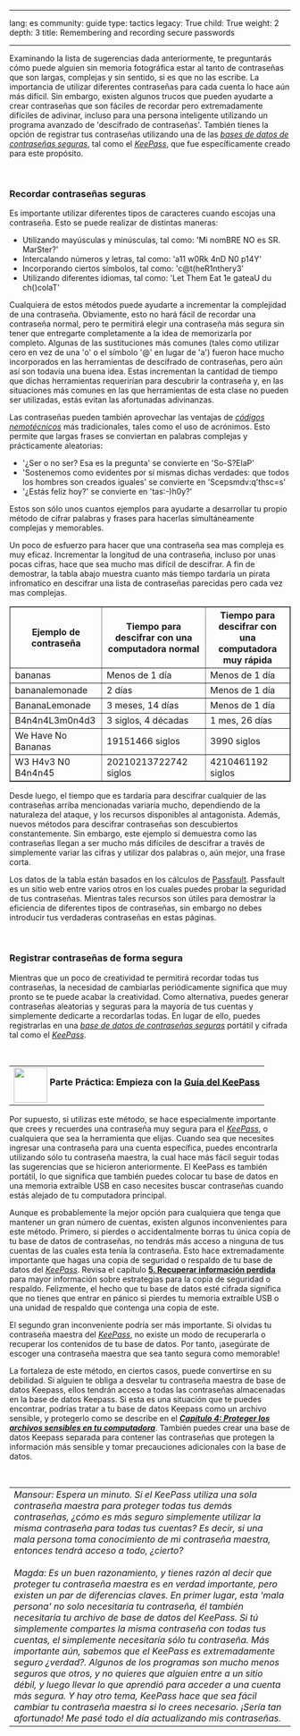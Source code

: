 

---

lang: es
community: guide
type: tactics
legacy: True
child: True
weight: 2
depth: 3
title: Remembering and recording secure passwords

---

<p>Examinando la lista de sugerencias dada anteriormente, te preguntarás cómo puede alguien sin memoria fotográfica estar al tanto de contraseñas que son largas, complejas y sin sentido, si es que no las escribe. La importancia de utilizar diferentes contraseñas para cada cuenta lo hace aún más difícil. Sin embargo, existen algunos trucos que pueden ayudarte a crear contraseñas que son fáciles de recordar pero extremadamente difíciles de adivinar, incluso para una persona inteligente utilizando un programa avanzado de 'descifrado de contraseñas'. También tienes la opción de registrar tus contraseñas utilizando una de las <a href="/es/glossary#BD_contrasena_segura" title="Base de datos de contraseñas seguras"><em>bases de datos de contraseñas seguras</em></a>, tal como el <a href="/es/glossary#KeePass" title="KeePass"><em>KeePass</em></a>, que fue específicamente creado para este propósito.</p>

<p>&nbsp;</p>

<h3 id="Recordarconstrasenasseguras">Recordar contraseñas seguras</h3>

<p>Es importante utilizar diferentes tipos de caracteres cuando escojas una contraseña. Esto se puede realizar de distintas maneras:</p>

<ul>
	<li>Utilizando mayúsculas y minúsculas, tal como: 'Mi nomBRE NO es SR. MarSter?'</li>
	<li>Intercalando números y letras, tal como: 'a11 w0Rk 4nD N0 p14Y'</li>
	<li>Incorporando ciertos símbolos, tal como: 'c@t(heR1nthery3'</li>
	<li>Utilizando diferentes idiomas, tal como: 'Let Them Eat 1e gateaU du ch()colaT'</li>
</ul>

<p>Cualquiera de estos métodos puede ayudarte a incrementar la complejidad de una contraseña. Obviamente, esto no hará fácil de recordar una contraseña normal, pero te permitirá elegir una contraseña más segura sin tener que entregarte completamente a la idea de memorizarla por completo. Algunas de las sustituciones más comunes (tales como utilizar cero en vez de una 'o' o el símbolo '@' en lugar de 'a') fueron hace mucho incorporados en las herramientas de descifrado de contraseñas, pero aún así son todavía una buena idea. Estas incrementan la cantidad de tiempo que dichas herramientas requerirían para descubrir la contraseña y, en las situaciones más comunes en las que herramientas de esta clase no pueden ser utilizadas, estás evitan las afortunadas adivinanzas.</p>

<p>Las contraseñas pueden también aprovechar las ventajas de <a href="/es/glossary#Dispositivos_nemotecnicos" title="Dispositivos nemotécnicos"><em>códigos nemotécnicos</em></a> más tradicionales, tales como el uso de acrónimos. Esto permite que largas frases se conviertan en palabras complejas y prácticamente aleatorias:</p>

<ul>
	<li>'¿Ser o no ser? Esa es la pregunta' se convierte en 'So-S?ElaP'</li>
	<li>'Sostenemos como evidentes por sí mismas dichas verdades: que todos los hombres son creados iguales' se convierte en 'Scepsmdv:q’thsc=s'</li>
	<li>'¿Estás feliz hoy?' se convierte en 'tas:-)h0y?'</li>
</ul>

<p>Estos son sólo unos cuantos ejemplos para ayudarte a desarrollar tu propio método de cifrar palabras y frases para hacerlas simultáneamente complejas y memorables.</p>

<p>Un poco de esfuerzo para hacer que una contraseña sea mas compleja es muy eficaz. Incrementar la longitud de una contraseña, incluso por unas pocas cifras, hace que sea mucho mas difícil de descifrar. A fin de demostrar, la tabla abajo muestra cuanto más tiempo tardaría un pirata infromatico en descifrar una lista de contraseñas parecidas pero cada vez mas complejas.</p>

<table border="1">
	<tbody>
		<tr>
			<th>Ejemplo de contraseña</th>
			<th>Tiempo para descifrar con una computadora normal</th>
			<th>Tiempo para descifrar con una computadora muy rápida</th>
		</tr>
		<tr>
			<td>bananas</td>
			<td>Menos de 1 día</td>
			<td>Menos de 1 día</td>
		</tr>
		<tr>
			<td>bananalemonade</td>
			<td>2 días</td>
			<td>Menos de 1 día</td>
		</tr>
		<tr>
			<td>BananaLemonade</td>
			<td>3 meses, 14 días</td>
			<td>Menos de 1 día</td>
		</tr>
		<tr>
			<td>B4n4n4L3m0n4d3</td>
			<td>3 siglos, 4 décadas</td>
			<td>1 mes, 26 días</td>
		</tr>
		<tr>
			<td>We Have No Bananas</td>
			<td>19151466 siglos</td>
			<td>3990 siglos</td>
		</tr>
		<tr>
			<td>W3 H4v3 N0 B4n4n45</td>
			<td>20210213722742 siglos</td>
			<td>4210461192 siglos</td>
		</tr>
	</tbody>
</table>

<p>Desde luego, el tiempo que es tardaría para descifrar cualquier de las contraseñas arriba mencionadas variaría mucho, dependiendo de la naturaleza del ataque, y los recursos disponibles al antagonista. Además, nuevos métodos para descifrar contraseñas son descubiertos constantemente. Sin embargo, este ejemplo sí demuestra como las contraseñas llegan a ser mucho más difíciles de descifrar a través de simplemente variar las cifras y utilizar dos palabras o, aún mejor, una frase corta.</p>

<p>Los datos de la tabla están basados en los cálculos de <a href="https://passfault.appspot.com/password_strength.html">Passfault</a>. Passfault es un sitio web entre varios otros en los cuales puedes probar la seguridad de tus contraseñas. Mientras tales recursos son útiles para demostrar la eficiencia de diferentes tipos de contraseñas, sin embargo no debes introducir tus verdaderas contraseñas en estas páginas.</p>

<p>&nbsp;</p>

<h3 id="Registrarcontrasenasformasegura">Registrar contraseñas de forma segura</h3>

<p>Mientras que un poco de creatividad te permitirá recordar todas tus contraseñas, la necesidad de cambiarlas periódicamente significa que muy pronto se te puede acabar la creatividad. Como alternativa, puedes generar contraseñas aleatorias y seguras para la mayoría de tus cuentas y simplemente dedicarte a recordarlas todas. En lugar de ello, puedes registrarlas en una <strong> </strong><a href="/es/glossary#BD_contrasenas_seguras" title="Base de datos de contraseñas seguras"><em>base de datos de contraseñas seguras</em></a> portátil y cifrada tal como el <a href="/es/glossary#KeePass" title="KeePass"><em>KeePass</em></a>.</p>

<p>&nbsp;</p>

<table border="0" cellpadding="5" cellspacing="0">
	<tbody>
		<tr>
			<td><img align="middle" height="63" src="/sites/securitybkp.ngoinabox.org/files/u9/hand_web_trans.png" width="60" /> <strong>Parte Práctica: Empieza con la <a href="/es/keepass_principal" title="Guía del KeePass"><strong>Guía del KeePass</strong></a> </strong></td>
		</tr>
	</tbody>
</table>

<p>Por supuesto, si utilizas este método, se hace especialmente importante que crees y recuerdes una contraseña muy segura para el <a href="/es/glossary#KeePass" title="KeePass"><em>KeePass</em></a>, o cualquiera que sea la herramienta que elijas. Cuando sea que necesites ingresar una contraseña para una cuenta específica, puedes encontrarla utilizando sólo tu contraseña maestra, la cual hace más fácil seguir todas las sugerencias que se hicieron anteriormente. El KeePass es también portátil, lo que significa que también puedes colocar tu base de datos en una memoria extraíble USB en caso necesites buscar contraseñas cuando estás alejado de tu computadora principal.</p>

<p>Aunque es probablemente la mejor opción para cualquiera que tenga que mantener un gran número de cuentas, existen algunos inconvenientes para este método. Primero, si pierdes o accidentalmente borras tu única copia de tu base de datos de contraseñas, no tendrás más acceso a ninguna de tus cuentas de las cuales esta tenía la contraseña. Esto hace extremadamente importante que hagas una copia de seguridad o respaldo de tu base de datos del <a href="/es/glossary#KeePass" title="KeePass"><em>KeePass</em></a>. Revisa el capítulo <a href="/es/chapter-5" title="5. Recuperar información perdida"><strong>5. Recuperar información perdida</strong></a> para mayor información sobre estrategias para la copia de seguridad o respaldo. Felizmente, el hecho que tu base de datos esté cifrada significa que no tienes que entrar en pánico si pierdes tu memoria extraíble USB o una unidad de respaldo que contenga una copia de este.</p>

<p>El segundo gran inconveniente podría ser más importante. Si olvidas tu contraseña maestra del <a href="/es/glossary#KeePass" title="KeePass"><em>KeePass</em></a>, no existe un modo de recuperarla o recuperar los contenidos de tu base de datos. Por tanto, ¡asegúrate de escoger una contraseña maestra que sea tanto segura como memorable!</p>

<p>La fortaleza de este método, en ciertos casos, puede convertirse en su debilidad. Si alguien te obliga a desvelar tu contraseña maestra de base de datos Keepass, ellos tendrán acceso a todas las contraseñas almacenadas en la base de datos Keepass. Si esta es una situación que te puedes encontrar, podrías tratar a tu base de datos Keepass como un archivo sensible, y protegerlo como se describe en el <a href="/es/chapter-4"><strong><em>Capítulo 4: Proteger los archivos sensibles en tu computadora</em></strong></a>. También puedes crear una base de datos Keepass separada para contener las contraseñas que protegen la información más sensible y tomar precauciones adicionales con la base de datos.</p>

<p>&nbsp;</p>

<table border="0" cellpadding="5" cellspacing="0">
	<tbody>
		<tr>
			<td><em>Mansour: Espera un minuto. Si el KeePass utiliza una sola contraseña maestra para proteger todas tus demás contraseñas, ¿cómo es más seguro simplemente utilizar la misma contraseña para todas tus cuentas? Es decir, si una mala persona toma conocimiento de mi contraseña maestra, entonces tendrá acceso a todo, ¿cierto? </em><br />
			<br />
			<em>Magda: Es un buen razonamiento, y tienes razón al decir que proteger tu contraseña maestra es en verdad importante, pero existen un par de diferencias claves. En primer lugar, esta 'mala persona' no solo necesitaría tu contraseña, él también necesitaría tu archivo de base de datos del KeePass. Si tú simplemente compartes la misma contraseña con todas tus cuentas, el simplemente necesitaría sólo tu contraseña. Más importante aún, sabemos que el KeePass es extremadamente seguro ¿verdad?. Algunos de los programas son mucho menos seguros que otros, y no quieres que alguien entre a un sitio débil, y luego llevar lo que aprendió para acceder a una cuenta más segura. Y hay otro tema, KeePass hace que sea fácil cambiar tu contraseña maestra si lo crees necesario. ¡Sería tan afortunado! Me pasé todo el día actualizando mis contraseñas. </em></td>
		</tr>
	</tbody>
</table>

<p>&nbsp;</p>

<p>&nbsp;</p>


